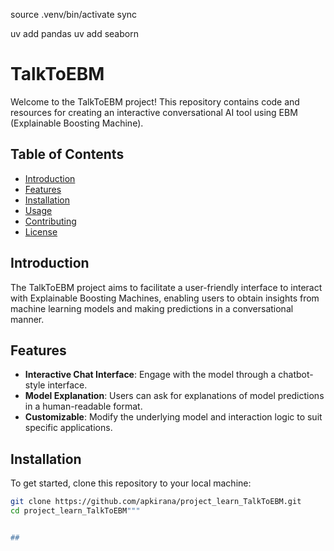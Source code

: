 source .venv/bin/activate
sync

uv add pandas
uv add seaborn


# TalkToEBM

Welcome to the TalkToEBM project! This repository contains code and resources for creating an interactive conversational AI tool using EBM (Explainable Boosting Machine). 

## Table of Contents

- [Introduction](#introduction)
- [Features](#features)
- [Installation](#installation)
- [Usage](#usage)
- [Contributing](#contributing)
- [License](#license)

## Introduction

The TalkToEBM project aims to facilitate a user-friendly interface to interact with Explainable Boosting Machines, enabling users to obtain insights from machine learning models and making predictions in a conversational manner.

## Features

- **Interactive Chat Interface**: Engage with the model through a chatbot-style interface.
- **Model Explanation**: Users can ask for explanations of model predictions in a human-readable format.
- **Customizable**: Modify the underlying model and interaction logic to suit specific applications.

## Installation

To get started, clone this repository to your local machine:

```bash
git clone https://github.com/apkirana/project_learn_TalkToEBM.git
cd project_learn_TalkToEBM"""


##
